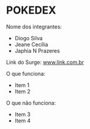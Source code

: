 # POKEDEX

Nome dos integrantes:

- Diogo Silva
- Jeane Cecília
- Japhia N Prazeres

Link do Surge: www.link.com.br

O que funciona:

- Item 1
- Item 2

O que não funciona:

- Item 3
- Item 4

